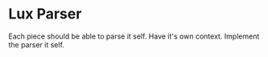 # Lux Parser 

Each piece should be able to parse it self. Have it's own context. Implement the parser it self.
